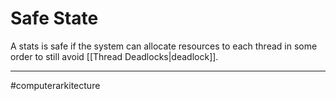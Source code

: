 # Safe State
A stats is safe if the system can allocate resources to each thread in some order to still avoid [[Thread Deadlocks|deadlock]].




---
#computerarkitecture